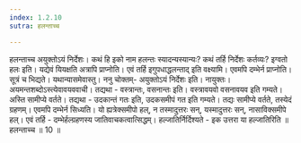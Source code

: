 ```yaml
---
index: 1.2.10
sutra: हलन्ताच्च

---
```

हलन्ताच्च अयुक्तोऽयं निर्देशः। कथं हि इको नाम हलन्तः स्यादन्यस्यान्यः? कथं तर्हि निर्देशः कर्तव्यः? इग्वतो हलः इति। यद्येवं यियक्षति अत्रापि प्राप्नोति। एवं तर्हि इगुपधाद्धलन्ताद् इति वक्ष्यामि। एवमपि दम्भेर्न प्राप्नोति। सूत्रं च भिद्यते। यथान्यासमेवास्तु। ननु चोक्तम्- अयुक्तोऽयं निर्देशः इति। नायुक्तः। अयमन्तशब्दोऽस्त्येवावयववाची। तद्यथा - वस्त्रान्तः, वसनान्तः इति। वस्त्रावयवो वसनावयव इति गम्यते। अस्ति सामीप्ये वर्तते। तद्यथा - उदकान्तं गतः इति, उदकसमीपं गत इति गम्यते। तद्यः सामीप्ये वर्तते, तस्येदं ग्रहणम्। एवमपि दम्भेर्न सिध्यति। यो ह्यत्रेक्समीपो हल्, न तस्मादुत्तरः सन्, यस्मादुत्तरः सन्, नासाविक्समीपे हल्। एवं तर्हि - दम्भेर्हल्ग्रहणस्य जातिवाचकत्वात्सिद्धम्। हल्जातिर्निर्दिश्यते - इक उत्तरा या हल्जातिरिति ॥ हलन्ताच्च ॥ 10 ॥